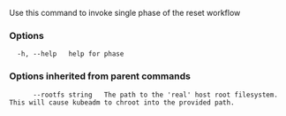 
Use this command to invoke single phase of the reset workflow

### Options

```
  -h, --help   help for phase
```

### Options inherited from parent commands

```
      --rootfs string   The path to the 'real' host root filesystem. This will cause kubeadm to chroot into the provided path.
```
